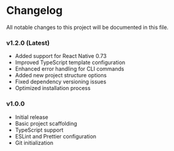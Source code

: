 # Changelog

All notable changes to this project will be documented in this file.

### v1.2.0 (Latest)

- Added support for React Native 0.73
- Improved TypeScript template configuration
- Enhanced error handling for CLI commands
- Added new project structure options
- Fixed dependency versioning issues
- Optimized installation process

### v1.0.0

- Initial release
- Basic project scaffolding
- TypeScript support
- ESLint and Prettier configuration
- Git initialization

